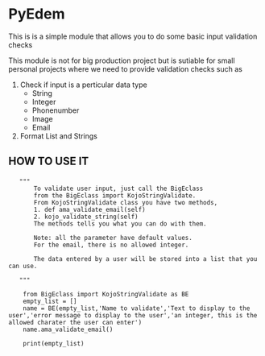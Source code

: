 # PyEdem <br>
<p> This is is a simple module that allows you to do some basic input validation checks</p>
<p>This module is not for big production project but is sutiable for small personal projects where we need to provide validation checks  such as

1. Check if input is a perticular data type
    * String
    * Integer
    * Phonenumber
    * Image
    * Email
2. Format List and Strings
 </p>

 ## <p>HOW TO USE IT </p>
 ```
    """
        To validate user input, just call the BigEclass
        from the BigEclass import KojoStringValidate.
        From KojoStringValidate class you have two methods,
        1. def ama_validate_email(self)
        2. kojo_validate_string(self)
        The methods tells you what you can do with them.

        Note: all the parameter have default values.
        For the email, there is no allowed integer.

        The data entered by a user will be stored into a list that you can use.

    """

 ```
        from BigEclass import KojoStringValidate as BE
        empty_list = []
        name = BE(empty_list,'Name to validate','Text to display to the user','error message to display to the user','an integer, this is the allowed charater the user can enter')
        name.ama_validate_email()

        print(empty_list)

```